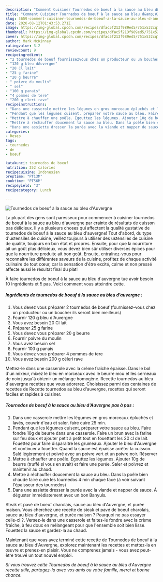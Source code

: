 ```yaml
---
description: "Comment Cuisiner Tournedos de boeuf à la sauce au bleu d&amp;#39;Auvergne"
title: "Comment Cuisiner Tournedos de boeuf à la sauce au bleu d&amp;#39;Auvergne"
slug: 5659-comment-cuisiner-tournedos-de-boeuf-a-la-sauce-au-bleu-d-and-39-auvergne
date: 2020-08-12T01:43:53.271Z
image: https://img-global.cpcdn.com/recipes/dfac5f213f989ed5/751x532cq70/tournedos-de-boeuf-a-la-sauce-au-bleu-dauvergne-photo-principale-de-la-recette.jpg
thumbnail: https://img-global.cpcdn.com/recipes/dfac5f213f989ed5/751x532cq70/tournedos-de-boeuf-a-la-sauce-au-bleu-dauvergne-photo-principale-de-la-recette.jpg
cover: https://img-global.cpcdn.com/recipes/dfac5f213f989ed5/751x532cq70/tournedos-de-boeuf-a-la-sauce-au-bleu-dauvergne-photo-principale-de-la-recette.jpg
author: Mark McKinney
ratingvalue: 3.2
reviewcount: 9
recipeingredient:
- "2 tournedos de boeuf fournissezvous chez un producteur ou un boucher ils seront bien meilleurs"
- "120 g bleu dAuvergne"
- "20 Cl lait"
- "25 g farine"
- "20 g beurre"
- " poivre du moulin"
- " sel"
- "100 g panais"
- "4 pommes de tere"
- "200 g cleri rave"
recipeinstructions:
- "Dans une casserole mettre les légumes en gros morceaux épluchés et lavés, couvrir d&#39;eau et saler. faire cuire 25 min."
- "Pendant que les légumes cuisent, préparer votre sauce au bleu. Faire fondre 10g de beurre dans une casserole. Faire un brun avec la farine sur feu doux et ajouter petit à petit tout en fouettant les 20 cl de lait. Fouettez pour faire disparaitre les grumeaux. Ajouter le bleu d&#39;Auvergne et continuer à fouetter. Quand la sauce est épaisse arrêter la cuisson. Salé légèrement et poivré avec un poivre vert et un poivre noir. Réserver"
- "Mettre à chauffer une poêle. Égouttez les légumes. Ajouter 10g de beurre (truffé si vous en avait) et faire une purée. Saler et poivrez et maintenir au chaud."
- "Mettre à réchauffer doucement la sauce au bleu. Dans la poêle bien chaude faire cuire les tournedos 4 min chaque face (à voir suivant l&#39;épaisseur des tournedos)"
- "Dans une assiette dresser la purée avec la viande et napper de sauce. À déguster immédiatement avec un bon Banyuls."
categories:
- Resep
tags:
- tournedos
- de
- boeuf

katakunci: tournedos de boeuf 
nutrition: 252 calories
recipecuisine: Indonesian
preptime: "PT13M"
cooktime: "PT56M"
recipeyield: "3"
recipecategory: Lunch

---
```



![Tournedos de boeuf à la sauce au bleu d&#39;Auvergne](https://img-global.cpcdn.com/recipes/dfac5f213f989ed5/751x532cq70/tournedos-de-boeuf-a-la-sauce-au-bleu-dauvergne-photo-principale-de-la-recette.jpg)

La plupart des gens sont paresseux pour commencer à cuisiner tournedos de boeuf à la sauce au bleu d&#39;auvergne par crainte de résultats de cuisson pas délicieux. Il y a plusieurs choses qui affectent la qualité gustative de tournedos de boeuf à la sauce au bleu d&#39;auvergne! Tout d'abord, du type d'ustensiles de cuisine, veillez toujours à utiliser des ustensiles de cuisine de qualité, toujours en bon état et propres. Ensuite, pour que la nourriture ait un goût plus délicieux, vous devez bien sûr utiliser diverses épices pour que la nourriture produite ait bon goût. Ensuite, entraînez-vous pour reconnaître les différentes saveurs de la cuisine, profitez de chaque activité culinaire de tout cœur, car la sensation d'être excité, calme et non pressé affecte aussi le résultat final du plat!

<!--inarticleads1-->

À faire tournedos de boeuf à la sauce au bleu d&#39;auvergne tue avoir besoin 10 Ingrédients et 5 pas. Voici comment vous atteindre cette.

##### Ingrédients de tournedos de boeuf à la sauce au bleu d&#39;auvergne :

1. Vous devez vous préparer 2 tournedos de boeuf (fournissez-vous chez un producteur ou un boucher ils seront bien meilleurs)
1. Fournir 120 g bleu d&#39;Auvergne
1. Vous avez besoin 20 Cl lait
1. Préparer 25 g farine
1. Vous devez vous préparer 20 g beurre
1. Fournir  poivre du moulin
1. Vous avez besoin  sel
1. Fournir 100 g panais
1. Vous devez vous préparer 4 pommes de tere
1. Vous avez besoin 200 g céleri rave


Mettez-le dans une casserole avec la crème fraîche épaisse. Dans le bol d&#39;un mixeur, mixez le bleu en morceaux avec le beurre mou et les cerneaux de noix jusqu&#39;à obtenir un mélange homogène. Recette tournedos au bleu d&#39;auvergne recettes que vous adorerez. Choisissez parmi des centaines de recettes de Recette tournedos au bleu d&#39;auvergne, recettes qui seront faciles et rapides à cuisiner. 

<!--inarticleads2-->

##### Tournedos de boeuf à la sauce au bleu d&#39;Auvergne pas à pas :

1. Dans une casserole mettre les légumes en gros morceaux épluchés et lavés, couvrir d&#39;eau et saler. faire cuire 25 min.
1. Pendant que les légumes cuisent, préparer votre sauce au bleu. Faire fondre 10g de beurre dans une casserole. Faire un brun avec la farine sur feu doux et ajouter petit à petit tout en fouettant les 20 cl de lait. Fouettez pour faire disparaitre les grumeaux. Ajouter le bleu d&#39;Auvergne et continuer à fouetter. Quand la sauce est épaisse arrêter la cuisson. Salé légèrement et poivré avec un poivre vert et un poivre noir. Réserver
1. Mettre à chauffer une poêle. Égouttez les légumes. Ajouter 10g de beurre (truffé si vous en avait) et faire une purée. Saler et poivrez et maintenir au chaud.
1. Mettre à réchauffer doucement la sauce au bleu. Dans la poêle bien chaude faire cuire les tournedos 4 min chaque face (à voir suivant l&#39;épaisseur des tournedos)
1. Dans une assiette dresser la purée avec la viande et napper de sauce. À déguster immédiatement avec un bon Banyuls.


Steak et pavé de boeuf charolais, sauce au bleu d&#39;Auvergne, et purée maison. Vous cherchez une recette de steak et pavé de boeuf charolais, sauce au bleu d&#39;auvergne, et purée maison ? Pourquoi ne pas essayer celle-ci ?. Versez-le dans une casserole et faites-le fondre avec la crème fraîche, à feu doux en mélangeant pour que l&#39;ensemble soit bien lisse. Fouettez la sauce et gardez-la au chaud. 

<!--inarticleads1-->

<p>
Maintenant que vous avez terminé cette recette de Tournedos de boeuf à la sauce au bleu d&#39;Auvergne, explorez maintenant les recettes et mettez-la en œuvre et prenez-en plaisir. Vous ne comprenez jamais - vous avez peut-être trouvé un tout nouvel emploi.
</p>

<p>
<i>Si vous trouvez cette Tournedos de boeuf à la sauce au bleu d&#39;Auvergne recette utile, partagez-la avec vos amis ou votre famille, merci et bonne chance.</i>
</p>
